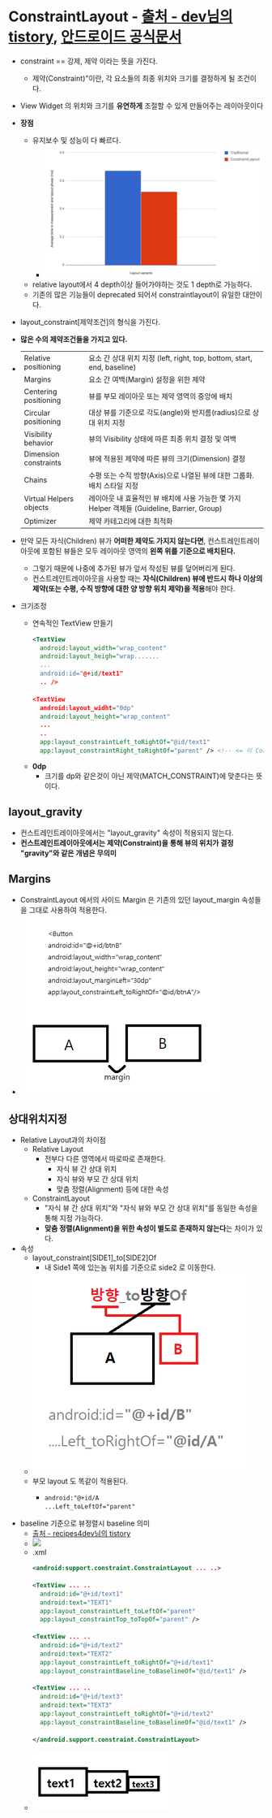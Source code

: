 ConstraintLayout - [출처 - dev님의 tistory](https://recipes4dev.tistory.com/158), [안드로이드 공식문서](https://developer.android.com/reference/android/support/constraint/ConstraintLayout)
===
* constraint == 강제, 제약 이라는 뜻을 가진다.
  * 제약(Constraint)"이란, 각 요소들의 최종 위치와 크기를 결정하게 될 조건이다.
* View Widget 의 위치와 크기를 **유연하게** 조절할 수 있게 만들어주는 레이아웃이다
* **장점**
  * 유지보수 및 성능이 다 빠르다.
    * ![](img/constaintlayout_performance.png)
  * relative layout에서 4 depth이상 들어가야하는 것도 1 depth로 가능하다.
  * 기존의 많은 기능들이 deprecated 되어서 constraintlayout이 유일한 대안이다.
* layout_constraint[제약조건]의 형식을 가진다.
* **많은 수의 제약조건들을 가지고 있다.**
* |||
  |----|----|
  |Relative positioning|요소 간 상대 위치 지정 (left, right, top, bottom, start, end, baseline)|
  |Margins|요소 간 여백(Margin) 설정을 위한 제약|
  |Centering positioning|뷰를 부모 레이아웃 또는 제약 영역의 중앙에 배치|
  |Circular positioning|대상 뷰를 기준으로 각도(angle)와 반지름(radius)으로 상대 위치 지정|
  |Visibility behavior|뷰의 Visibility 상태에 따른 최종 위치 결정 및 여백|
  |Dimension constraints|뷰에 적용된 제약에 따른 뷰의 크기(Dimension) 결정|
  |Chains|수평 또는 수직 방향(Axis)으로 나열된 뷰에 대한 그룹화. 배치 스타일 지정|
  |Virtual Helpers objects|레이아웃 내 효율적인 뷰 배치에 사용 가능한 몇 가지 Helper 객체들 (Guideline, Barrier, Group)|
  |Optimizer|제약 카테고리에 대한 최적화|

* 만약 모든 자식(Children) 뷰가 **어떠한 제약도 가지지 않는다면**, 컨스트레인트레이아웃에 포함된 뷰들은 모두 레이아웃 영역의 **왼쪽 위를 기준으로 배치된다.** 
  * 그렇기 때문에 나중에 추가된 뷰가 앞서 작성된 뷰를 덮어버리게 된다.
  * 컨스트레인트레이아웃을 사용할 때는 **자식(Children) 뷰에 반드시 하나 이상의 제약(또는 수평, 수직 방향에 대한 양 방향 위치 제약)을 적용**해야 한다.

* 크기조정
  * 연속적인 TextView 만들기
    ```xml
    <TextView
      android:layout_width="wrap_content"
      android:layout_heigh="wrap.......
      ...
      android:id="@+id/text1"
      .. />
                            
    <TextView
      android:layout_widht="0dp"
      android:layout_height="wrap_content"
      ...
      ..
      app:layout_constraintLeft_toRightOf="@id/text1"
      app:layout_constraintRight_toRightOf="parent" /> <!-- <= 이 Contraint에 조건을 맞춘다는뜻이다.-->
  * **0dp**
    * 크기를 dp와 같은것이 아닌 제약(MATCH_CONSTRAINT)에 맞춘다는 뜻이다.
                                                   
layout_gravity
---
* 컨스트레인트레이아웃에서는 "layout_gravity" 속성이 적용되지 않는다. 
* **컨스트레인트레이아웃에서는 제약(Constraint)을 통해 뷰의 위치가 결정 "gravity"와 같은 개념은 무의미**
                                                          
Margins
---
* ConstraintLayout 에서의 사이드 Margin 은 기존의 있던 layout_margin 속성들을 그대로 사용하여 적용한다.
* ![](img/constaintlayout_margins.png)
                                                         
상대위치지정
---
* Relative Layout과의 차이점
  * Relative Layout
     * 전부다 다른 영역에서 따로따로 존재한다.
       * 자식 뷰 간 상대 위치
       * 자식 뷰와 부모 간 상대 위치
       * 맞춤 정렬(Alignment) 등에 대한 속성 
  * ConstraintLayout
     * "자식 뷰 간 상대 위치"와 "자식 뷰와 부모 간 상대 위치"를 동일한 속성을 통해 지정 가능하다.
     * **맞춤 정렬(Alignment)을 위한 속성이 별도로 존재하지 않는다**는 차이가 있다.
* 속성
  * layout_constraint[SIDE1]_to[SIDE2]Of
     * 내 Side1 쪽에 있는놈 위치를 기준으로 side2 로 이동한다.
  * ![](img/constaintlayout_orientation.png)
  * 부모 layout 도 똑같이 적용된다.
    * ```xml
      android:"@+id/A
      ...Left_toLeftOf="parent"
* baseline 기준으로 뷰정렬시 baseline 의미
  * [출처 - recipes4dev님의 tistory](https://recipes4dev.tistory.com/161?category=658689)
  * ![](https://t1.daumcdn.net/cfile/tistory/9943BD345CB9656119)
  * .xml
    ```xml
    <android:support.constraint.ConstraintLayout ... ..>          
              
    <TextView ... ..
      android:id="@+id/text1"
      android:text="TEXT1"
      app:layout_constraintLeft_toLeftOf="parent"
      app:layout_constraintTop_toTopOf="parent" />

    <TextView ... ..
      android:id="@+id/text2"
      android:text="TEXT2"
      app:layout_constraintLeft_toRightOf="@+id/text1"
      app:layout_constraintBaseline_toBaselineOf="@id/text1" />

    <TextView ... ..
      android:id="@+id/text3"
      android:text="TEXT3"
      app:layout_constraintLeft_toRightOf="@+id/text2"
      app:layout_constraintBaseline_toBaselineOf="@id/text1" />

    </android.support.constraint.ConstraintLayout>
  * ![](img/constraintlayout_baseline.png)
